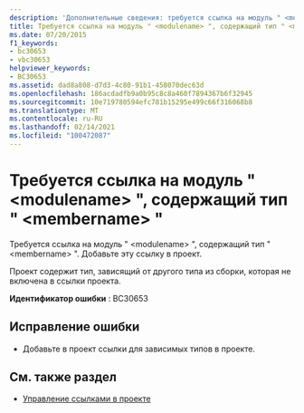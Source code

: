 ```yaml
---
description: 'Дополнительные сведения: требуется ссылка на модуль " <modulename> ", содержащий тип " <membername> "'
title: Требуется ссылка на модуль " <modulename> ", содержащий тип " <membername> "
ms.date: 07/20/2015
f1_keywords:
- bc30653
- vbc30653
helpviewer_keywords:
- BC30653
ms.assetid: dad8a808-d7d3-4c80-91b1-458070dec63d
ms.openlocfilehash: 186acdadfb9a0b95c8c8a460f7894367b6f32945
ms.sourcegitcommit: 10e719780594efc781b15295e499c66f316068b8
ms.translationtype: MT
ms.contentlocale: ru-RU
ms.lasthandoff: 02/14/2021
ms.locfileid: "100472087"
---
```

# <a name="reference-required-to-module-modulename-containing-the-type-membername"></a>Требуется ссылка на модуль " \<modulename> ", содержащий тип " \<membername> "

Требуется ссылка на модуль " \<modulename> ", содержащий тип " \<membername> ". Добавьте эту ссылку в проект.  
  
 Проект содержит тип, зависящий от другого типа из сборки, которая не включена в ссылки проекта.  
  
 **Идентификатор ошибки** : BC30653  
  
## <a name="to-correct-this-error"></a>Исправление ошибки  
  
- Добавьте в проект ссылки для зависимых типов в проекте.  
  
## <a name="see-also"></a>См. также раздел

- [Управление ссылками в проекте](/visualstudio/ide/managing-references-in-a-project)
